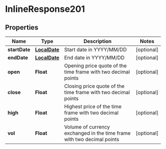 
# InlineResponse201

## Properties
Name | Type | Description | Notes
------------ | ------------- | ------------- | -------------
**startDate** | [**LocalDate**](LocalDate.md) | Start date in YYYY/MM/DD |  [optional]
**endDate** | [**LocalDate**](LocalDate.md) | End date in YYYY/MM/DD |  [optional]
**open** | **Float** | Opening price quote of the time frame with two decimal points |  [optional]
**close** | **Float** | Closing price quote of the time frame with two decimal points |  [optional]
**high** | **Float** | Highest price of the time frame with two decimal points |  [optional]
**vol** | **Float** | Volume of currency exchanged in the time frame with two decimal points |  [optional]




